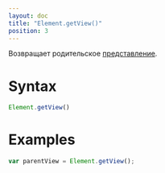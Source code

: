 ```yaml
---
layout: doc
title: "Element.getView()"
position: 3
---
```


Возвращает родительское [представление](../../View/).

# Syntax

```js
Element.getView()
```

# Examples

```js
var parentView = Element.getView();
```
